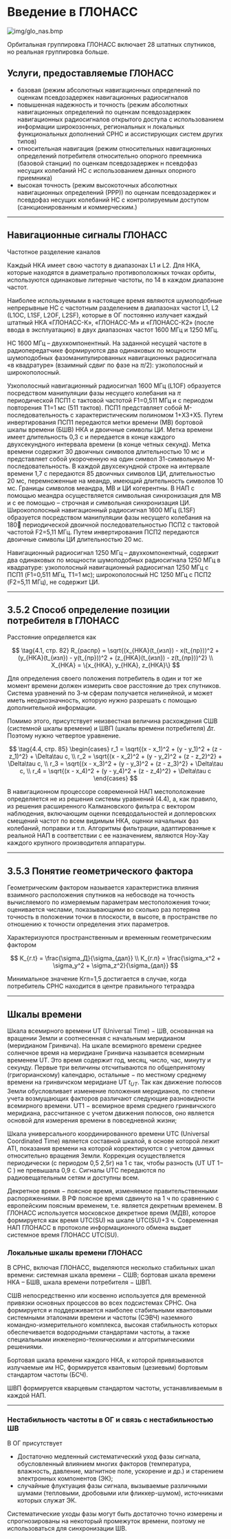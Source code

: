 # Введение в ГЛОНАСС

![img/glo_nas.bmp](img/glo_nas.bmp "структура ГЛОНАСС")

Орбитальная группировка ГЛОНАСС включает 28 штатных спутников, но реальная группировка больше.

## Услуги, предоставляемые ГЛОНАСС

- базовая (режим абсолютных навигационных определений по оценкам псевдозадержек навигационных радиосигналов
- повышенная надежность и точность (режим абсолютных навигационных определений по оценкам псевдозадержек навигационных радиосигналов открытого доступа с использованием информации широкозонных, региональных н локальных функциональных дополнений СРНС и ассистирующих систем других типов)
- относительная навигация (режим относительных навигационных определений потребителя относительно опорного преемника (базовой станции) по оценкам псевдозадержек н псевдофаз несущих колебаний НС с использованием данных опорного приемника)
- высокая точность (режим высокоточных абсолютных навигационных определений (РРР)) по оценкам псевдозадержек и псевдофаз несущих колебаний НС с контролируемым доступом (санкционированным и коммерческим.)

---

## Навигационные сигналы ГЛОНАСС

Частотное разделение каналов

Каждый НКА имеет свою частоту в диапазонах L1 и L2. Для НКА, которые находятся в диаметрально противоположных точках орбиты, используются одинаковые литерные частоты, по 14 в каждом диапазоне частот.

Наиболее используемыми в настоящее время являются шумоподобные непрерывные НС с частотным разделением в диапазонах частот L1, L2 (L1OC, L1SF, L2OF, L2SF), которые в ОГ постоянно излучает каждый штатный НКА «ГЛОНАСС-К», «ГЛОНАСС-М» и «ГЛОНАСС-К2» (после ввода в эксплуатацию) в двух диапазонах частот 1600 МГц и 1250 МГц.

НС 1600 МГц – двухкомпонентный. На заданной несущей частоте в радиопередатчике формируются два одинаковых по мощности шумоподобных фазоманипулированных навигационных радиосигнала «в квадратуре» (взаимный сдвиг по фазе на $\pi/2$): узкополосный и широкополосный.

Узкополосный навигационный радиосигнал 1600 МГц (L1OF) образуется посредством манипуляции фазы несущего колебания на $\pi$ периодической ПСП1 с тактовой частотой F1=0,511 МГц и с периодом повторения Т1=1 мс (511 тактов). ПСП1 представляет собой М-последовательность с характеристическим полиномом 1+X3+X5. Путем инвертирования ПСП1 передаются метки времени (МВ) бортовой шкалы времени (БШВ) НКА и двоичные символы ЦИ. Метка времени имеет длительность 0,3 с и передается в конце каждого двухсекундного интервала времени (в конце четных секунд). Метка времени содержит 30 двоичных символов длительностью 10 мс и представляет собой укороченную на один символ 31-символьную М-последовательность. В каждой двухсекундной строке на интервале времени 1,7 с передаются 85 двоичных символов ЦИ, длительностью 20 мс, перемноженные на меандр, имеющий длительность символов 10 мс. Границы символов меандра, МВ и ЦИ когерентны. В НАП с помощью меандра осуществляется символьная синхронизация для МВ и с ее помощью – строчная и символьная синхронизация ЦИ. Широкополосный навигационный радиосигнал 1600 МГц (L1SF) образуется посредством манипуляции фазы несущего колебания на 180 периодической двоичной последовательностью ПСП2 с тактовой частотой F2=5,11 МГц. Путем инвертирования ПСП2 передаются двоичные символы ЦИ длительностью 20 мс.

Навигационный радиосигнал 1250 МГц – двухкомпонентный, содержит два одинаковых по мощности шумоподобных радиосигнала 1250 МГц в квадратуре: узкополосный навигационный радиосигнал 1250 МГц с ПСП1 (F1=0,511 МГц, T1=1 мс); широкополосный НС 1250 МГц с ПСП2 (F2=5,11 МГц), не содержит ЦИ.

---

## 3.5.2 Способ определение позиции потребителя в ГЛОНАСС

Расстояние определяется как

$$ \tag{4.1, стр. 82}
    R_{распр} = \sqrt{(x_{НКА}(t_{изл}) - x(t_{пр}))^2 + (y_{НКА}(t_{изл}) - y(t_{пр}))^2 + (z_{НКА}(t_{изл}) - z(t_{пр}))^2} \\
    X_{НКА} = \{x_{НКА}, y_{НКА}, z_{НКА}\}
$$

Для определения своего положения потребитель в один и тот же момент времени должен измерить свое расстояние до трех спутников. Система уравнений по 3-м сферам получается нелинейной, и может иметь неоднозначность, которую нужно разрешать с помощью дополнительной информации.

Помимо этого, присутствует неизвестная величина расхождения СШВ (системной шкалы времени) и ШВП (шкалы времени потребителя) $\Delta\tau$. Поэтому нужно четвертое уравнение.

$$ \tag{4.4, стр. 85}
    \begin{cases}
        r_1 = \sqrt{(x - x_1)^2 + (y - y_1)^2 + (z - z_1)^2} + \Delta\tau c, \\
        r_2 = \sqrt{(x - x_2)^2 + (y - y_2)^2 + (z - z_2)^2} + \Delta\tau c, \\
        r_3 = \sqrt{(x - x_3)^2 + (y - y_3)^2 + (z - z_3)^2} + \Delta\tau c, \\
        r_4 = \sqrt{(x - x_4)^2 + (y - y_4)^2 + (z - z_4)^2} + \Delta\tau c
    \end{cases}
$$

В навигационном процессоре современной НАП местоположение определяется не из решения системы уравнений $(4.4)$, а, как правило, из решения расширенного Калмановского фильтра с вектором наблюдения, включающим оценки псевдодальностей и доплеровских смещений частот по всем видимым НКА, оценки начальных фаз колебаний, поправки и т.п. Алгоритмы фильтрации, адаптированные к реальной НАП в соответствии с ее назначением, являются Ноу-Хау каждого крупного производителя аппаратуры.

---

## 3.5.3 Понятие геометрического фактора

Геометрическим фактором называется характеристика влияния взаимного расположения спутников на небосводе на точность вычисляемого по измеряемым параметрам местоположения точки; оценивается числами, показывающими во сколько раз потеряна точность в положении точки в плоскости, в высоте, в пространстве по отношению к точности определения этих параметров.

Характеризуются пространственным и временным геометрическим фактором

$$
    К_{г.t} = \frac{\sigma_Д}{\sigma_{дал}} \\
    К_{г.п} = \frac{\sigma_x^2 + \sigma_y^2 + \sigma_z^2}{\sigma_{дал}}
$$

Минимальное значение Кгп=1,5 достигается в случае, когда потребитель СРНС находится в центре правильного тетраэдра

---

## Шкалы времени

Шкала всемирного времени UT (Universal Time) − ШВ, основанная на вращении Земли и соотнесенная с начальным меридианом (меридианом Гринвича). На шкале всемирного времени среднее солнечное время на меридиане Гринвича называется всемирным временем UТ. Это время содержит год, месяц, число, час, минуту и секунду. Первые три величины отсчитываются по общепринятому (григорианскому) календарю, остальные − по местному среднему времени на гринвичском меридиане UT $t_{UT}$. Так как движение полюсов Земли обусловливает изменение положения меридианов, по степени учета возмущающих факторов различают следующие разновидности всемирного времени. UT1 − всемирное время среднего гринвичского меридиана, рассчитанное с учетом движения полюсов, оно является основой для измерения времени в повседневной жизни;

Шкала универсального координированного времени UTC (Universal Coordinated Time) является составной шкалой, в основе которой лежит ATI, показания времени на которой корректируются с учетом данных относительно вращения Земли. Коррекция осуществляется периодически (с периодом 0,5 2,5г) на 1 с так, чтобы разность (UT UT 1− С ) не превышала 0,9 с. Сигналы UTC передаются по радиовещательным сетям и доступны всем.

Декретное время − поясное время, изменяемое правительственными распоряжениями. В РФ поясное время сдвинуто на 1 ч по сравнению с европейским поясным временем, т.е. является декретным временем. В ГЛОНАСС используется московское декретное время (МДВ), которое формируется как время UTC(SU) на шкале UTC(SU)+3 ч. Современная НАП ГЛОНАСС в протоколе информационного обмена выдает системное время ГЛОНАСС UTC(SU).

### Локальные шкалы времени ГЛОНАСС

В СРНС, включая ГЛОНАСС, выделяются несколько стабильных шкал времени: системная шкала времени − СШВ; бортовая шкала времени НКА – БШВ, шкала времени потребителя − ШВП.

СШВ непосредственно или косвенно используется для временной привязки основных процессов во всех подсистемах СРНС. Она формируется и поддерживается наиболее стабильными квантовыми системными эталонами времени и частоты (СЭВЧ) наземного командно-измерительного комплекса, высокая стабильность которых обеспечивается водородными стандартами частоты, а также специальными инженерно-техническими и алгоритмическими решениями.

Бортовая шкала времени каждого НКА, к которой привязываются излучаемые им НС, формируется квантовым (цезиевым) бортовым стандартом частоты (БСЧ).

ШВП формируется кварцевым стандартом частоты, устанавливаемым в каждой НАП.

---

### Нестабильность частоты в ОГ и связь с нестабильностью ШВ

В ОГ присутствует
- Достаточно медленный систематический уход фазы сигнала, обусловленный влиянием многих факторов (температура, влажность, давление, магнитное поле, ускорение и др.) и старением электронных компонентов (ЭК);
- случайные флуктуация фазы сигнала, вызываемые различными шумами (тепловыми, дробовыми или фликкер-шумом), источниками которых служат ЭК.

Систематические уходы фазы могут быть достаточно точно измерены и спрогнозированы на некоторый промежуток времени, поэтому не использоваться для синхронизации ШВ.
